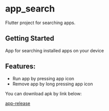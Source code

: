 # app_search

Flutter project for searching apps.

## Getting Started

App for searching installed apps on your device

## Features:

- Run app by pressing app icon
- Remove app by long pressing app icon

You can download apk by link below:

[app-release](https://github.com/user-attachments/files/18469433/app-release.zip)
